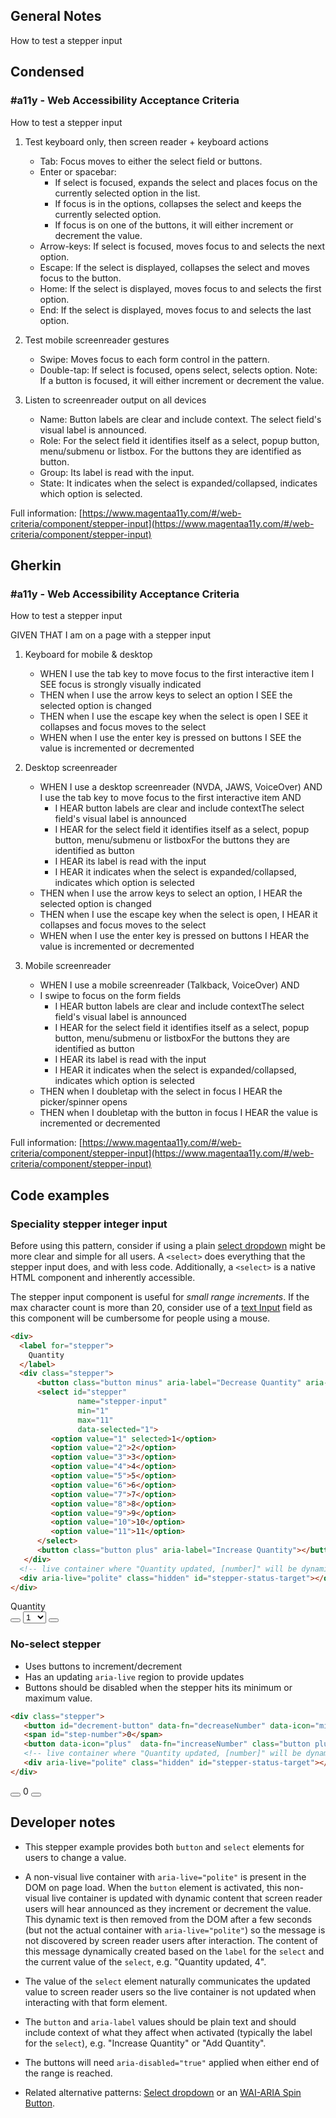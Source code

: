 ## General Notes

How to test a stepper input

## Condensed

### #a11y - Web Accessibility Acceptance Criteria

How to test a stepper input

1. Test keyboard only, then screen reader + keyboard actions

   - Tab: Focus moves to either the select field or buttons.
   - Enter or spacebar: 
      - If select is focused, expands the select and places focus on the currently selected option in the list. 
      - If focus is in the options, collapses the select and keeps the currently selected option.
      - If focus is on one of the buttons, it will either increment or decrement the value.
   - Arrow-keys: If select is focused, moves focus to and selects the next option.
   - Escape: If the select is displayed, collapses the select and moves focus to the button.
   - Home: If the select is displayed, moves focus to and selects the first option.
   - End: If the select is displayed, moves focus to and selects the last option.

2. Test mobile screenreader gestures

   - Swipe: Moves focus to each form control in the pattern.
   - Double-tap: If select is focused, opens select, selects option. Note: If a button is focused, it will either increment or decrement the value.

3. Listen to screenreader output on all devices

   - Name: Button labels are clear and include context. The select field's visual label is announced.
   - Role: For the select field it identifies itself as a select, popup button, menu/submenu or listbox. For the buttons they are identified as button.
   - Group: Its label is read with the input.
   - State: It indicates when the select is expanded/collapsed, indicates which option is selected.

Full information: [https://www.magentaa11y.com/#/web-criteria/component/stepper-input](https://www.magentaa11y.com/#/web-criteria/component/stepper-input)

## Gherkin

### #a11y - Web Accessibility Acceptance Criteria

How to test a stepper input

GIVEN THAT I am on a page with a stepper input

1. Keyboard for mobile & desktop

   - WHEN I use the tab key to move focus to the first interactive item I SEE focus is strongly visually indicated
   - THEN when I use the arrow keys to select an option I SEE the selected option is changed
   - THEN when I use the escape key when the select is open I SEE it collapses and focus moves to the select
   - WHEN when I use the enter key is pressed on buttons I SEE the value is incremented or decremented

2. Desktop screenreader

   - WHEN I use a desktop screenreader (NVDA, JAWS, VoiceOver) AND I use the tab key to move focus to the first interactive item AND 
      - I HEAR button labels are clear and include contextThe select field's visual label is announced
      - I HEAR for the select field it identifies itself as a select, popup button, menu/submenu or listboxFor the buttons they are identified as button
      - I HEAR its label is read with the input
      - I HEAR it indicates when the select is expanded/collapsed, indicates which option is selected
   - THEN when I use the arrow keys to select an option, I HEAR the selected option is changed
   - THEN when I use the escape key when the select is open, I HEAR it collapses and focus moves to the select
   - WHEN when I use the enter key is pressed on buttons I HEAR the value is incremented or decremented

3. Mobile screenreader

   - WHEN I use a mobile screenreader (Talkback, VoiceOver) AND
   - I swipe to focus on the form fields
      - I HEAR button labels are clear and include contextThe select field's visual label is announced
      - I HEAR for the select field it identifies itself as a select, popup button, menu/submenu or listboxFor the buttons they are identified as button
      - I HEAR its label is read with the input
      - I HEAR it indicates when the select is expanded/collapsed, indicates which option is selected
   - THEN when I doubletap with the select in focus I HEAR the picker/spinner opens
   - THEN when I doubletap with the button in focus I HEAR the value is incremented or decremented

Full information: [https://www.magentaa11y.com/#/web-criteria/component/stepper-input](https://www.magentaa11y.com/#/web-criteria/component/stepper-input)

## Code examples

### Speciality stepper integer input
Before using this pattern, consider if using a plain [select dropdown](https://www.magentaa11y.com/#/web-criteria/component/select/) might be more clear and simple for all users. A `<select>` does everything that the stepper input does, and with less code. Additionally, a `<select>` is a native HTML component and inherently accessible.

The stepper input component is useful for *small range increments*. If the max character count is more than 20, consider use of a [text Input](https://www.magentaa11y.com/#/web-criteria/component/text-input/) field as this component will be cumbersome for people using a mouse.

```html
<div>
  <label for="stepper">
    Quantity
  </label>
  <div class="stepper">
      <button class="button minus" aria-label="Decrease Quantity" aria-disabled="true"></button>
      <select id="stepper"
               name="stepper-input"
               min="1"
               max="11"
               data-selected="1">
         <option value="1" selected>1</option>
         <option value="2">2</option>
         <option value="3">3</option>
         <option value="4">4</option>
         <option value="5">5</option>
         <option value="6">6</option>
         <option value="7">7</option>
         <option value="8">8</option>
         <option value="9">9</option>
         <option value="10">10</option>
         <option value="11">11</option>
      </select>
      <button class="button plus" aria-label="Increase Quantity"></button>
   </div>
  <!-- live container where "Quantity updated, [number]" will be dynamically updated -->
  <div aria-live="polite" class="hidden" id="stepper-status-target"></div>
</div>
```

<!-- TODO disabling buttons -->
<example>
   <div>
      <label for="stepper">
         Quantity
      </label>
      <div class="stepper">
            <button data-fn="decreaseSelectStepper" data-icon="minus" class="button minus" aria-label="Decrease Quantity" aria-disabled="true"></button>
            <select id="stepper"
                     name="stepper-input"
                     min="1"
                     max="11"
                     data-selected="1">
               <option value="1" selected>1</option>
               <option value="2">2</option>
               <option value="3">3</option>
               <option value="4">4</option>
               <option value="5">5</option>
               <option value="6">6</option>
               <option value="7">7</option>
               <option value="8">8</option>
               <option value="9">9</option>
               <option value="10">10</option>
               <option value="11">11</option>
            </select>
            <button data-fn="increaseSelectStepper" data-icon="plus" class="button plus" aria-label="Increase Quantity"></button>
         </div>
      <!-- live container where "Quantity updated, [number]" will be dynamically updated -->
      <div aria-live="polite" class="hidden" id="stepper-status-target-1"></div>
   </div>
</example>

### No-select stepper

   - Uses buttons to increment/decrement
   - Has an updating `aria-live` region to provide updates
   - Buttons should be disabled when the stepper hits its minimum or maximum value.

```html
<div class="stepper">
   <button id="decrement-button" data-fn="decreaseNumber" data-icon="minus" class="button minus" aria-label="Decrease Quantity" aria-disabled="true"></button>
   <span id="step-number">0</span>
   <button data-icon="plus"  data-fn="increaseNumber" class="button plus" aria-label="Increase Quantity"></button>
   <!-- live container where "Quantity updated, [number]" will be dynamically updated -->
   <div aria-live="polite" class="hidden" id="stepper-status-target"></div>
</div>
```

<!-- TODO disabling buttons -->
<example>
   <div class="stepper">
      <button id="decrement-button" data-fn="decreaseNumber" data-icon="minus" class="button minus" aria-label="Decrease Quantity" aria-disabled="true"></button>
      <span id="step-number">0</span>
      <button data-icon="plus"  data-fn="increaseNumber" class="button plus" aria-label="Increase Quantity"></button>
      <!-- live container where "Quantity updated, [number]" will be dynamically updated -->
      <div aria-live="polite" class="hidden" id="stepper-status-target"></div>
   </div>
</example>

## Developer notes

   - This stepper example provides both `button` and `select` elements for users to change a value.

   - A non-visual live container with `aria-live="polite"` is present in the DOM on page load. When the `button` element is activated, this non-visual live container is updated with dynamic content that screen reader users will hear announced as they increment or decrement the value. This dynamic text is then removed from the DOM after a few seconds (but not the actual container with `aria-live="polite"`) so the message is not discovered by screen reader users after interaction. The content of this message dynamically created based on the `label` for the `select` and the current value of the `select`, e.g. "Quantity updated, 4".

   - The value of the `select` element naturally communicates the updated value to screen reader users so the live container is not updated when interacting with that form element.

   - The `button` and `aria-label` values should be plain text and should include context of what they affect when activated (typically the label for the `select`), e.g. "Increase Quantity" or "Add Quantity".

   - The buttons will need `aria-disabled="true"` applied when either end of the range is reached.

   - Related alternative patterns: [Select dropdown](https://www.magentaa11y.com/#/web-criteria/component/select/) or an [WAI-ARIA Spin Button](https://www.w3.org/WAI/ARIA/apg/patterns/spinbutton/examples/datepicker-spinbuttons/).
